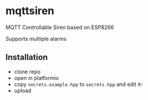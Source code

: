 # mqttsiren
MQTT Controllable Siren based on ESP8266

Supports multiple alarms

## Installation
 - clone repo
 - open in platformio
 - copy `secrets.example.hpp` to `secrets.hpp` and edit it-
 - upload

